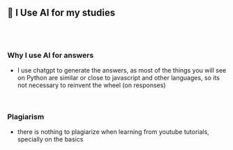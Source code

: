 ## 👾 I Use AI for my studies

<br>
<br>

### Why I use AI for answers

- I use chatgpt to generate the answers, as most of the things you will see on Python are similar or close to javascript and other languages, so its not necessary to reinvent the wheel (on responses)

<br>

### Plagiarism

- there is nothing to plagiarize when learning from youtube tutorials, specially on the basics
